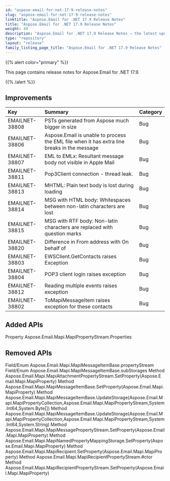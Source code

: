 ```yaml
---
id: "aspose-email-for-net-17-9-release-notes"
slug: "aspose-email-for-net-17-9-release-notes"
linktitle: "Aspose.Email for .NET 17.9 Release Notes"
title: "Aspose.Email for .NET 17.9 Release Notes"
weight: 40
description: "Aspose.Email for .NET 17.9 Release Notes – the latest updates and fixes."
type: "repository"
layout: "release"
family_listing_page_title: "Aspose.Email for .NET 17.9 Release Notes"
---
```


{{% alert color="primary" %}} 

This page contains release notes for Aspose.Email for .NET 17.9.

{{% /alert %}} 
## **Improvements**

|**Key**|**Summary**|**Category**|
| :- | :- | :- |
|EMAILNET-38808|PSTs generated from Aspose much bigger in size|Bug|
|EMAILNET-38806|Aspose.Email is unable to process the EML file when it has extra line breaks in the message|Bug|
|EMAILNET-38807|EML to EMLx: Resultant message body not visible in Apple Mail|Bug|
|EMAILNET-38811|Pop3Client connection - thread leak.|Bug|
|EMAILNET-38813|MHTML: Plain text body is lost during loading|Bug|
|EMAILNET-38814|MSG with HTML body: Whitespaces between non-latin characters are lost|Bug|
|EMAILNET-38815|MSG with RTF body: Non-latin characters are replaced with question marks|Bug|
|EMAILNET-38820|Difference in From address with On behalf of|Bug|
|EMAILNET-38803|EWSClient.GetContacts raises Exception|Bug|
|EMAILNET-38804|POP3 client login raises exception|Bug|
|EMAILNET-38812|Reading multiple events raises exception|Bug|
|EMAILNET-38802|ToMapiMessageItem raises exception for these contacts|Bug|

## **Added APIs**
Property Aspose.Email.Mapi.MapiPropertyStream.Properties
## **Removed APIs**
Field/Enum Aspose.Email.Mapi.MapiMessageItemBase.propertyStream
Field/Enum Aspose.Email.Mapi.MapiMessageItemBase.subStorages
Method Aspose.Email.Mapi.MapiAttachmentPropertyStream.SetProperty(Aspose.Email.Mapi.MapiProperty)
Method Aspose.Email.Mapi.MapiMessageItemBase.SetProperty(Aspose.Email.Mapi.MapiProperty)
Method Aspose.Email.Mapi.MapiMessageItemBase.UpdateStorage(Aspose.Email.Mapi.MapiPropertyCollection,Aspose.Email.Mapi.MapiPropertyStream,System.Int64,System.Byte[])
Method Aspose.Email.Mapi.MapiMessageItemBase.UpdateStorage(Aspose.Email.Mapi.MapiPropertyCollection,Aspose.Email.Mapi.MapiPropertyStream,System.Int64,System.String)
Method Aspose.Email.Mapi.MapiMessagePropertyStream.SetProperty(Aspose.Email.Mapi.MapiProperty)
Method Aspose.Email.Mapi.MapiNamedPropertyMappingStorage.SetProperty(Aspose.Email.Mapi.MapiProperty)
Method Aspose.Email.Mapi.MapiRecipient.SetProperty(Aspose.Email.Mapi.MapiProperty)
Method Aspose.Email.Mapi.MapiRecipientPropertyStream.#ctor
Method Aspose.Email.Mapi.MapiRecipientPropertyStream.SetProperty(Aspose.Email.Mapi.MapiProperty)
